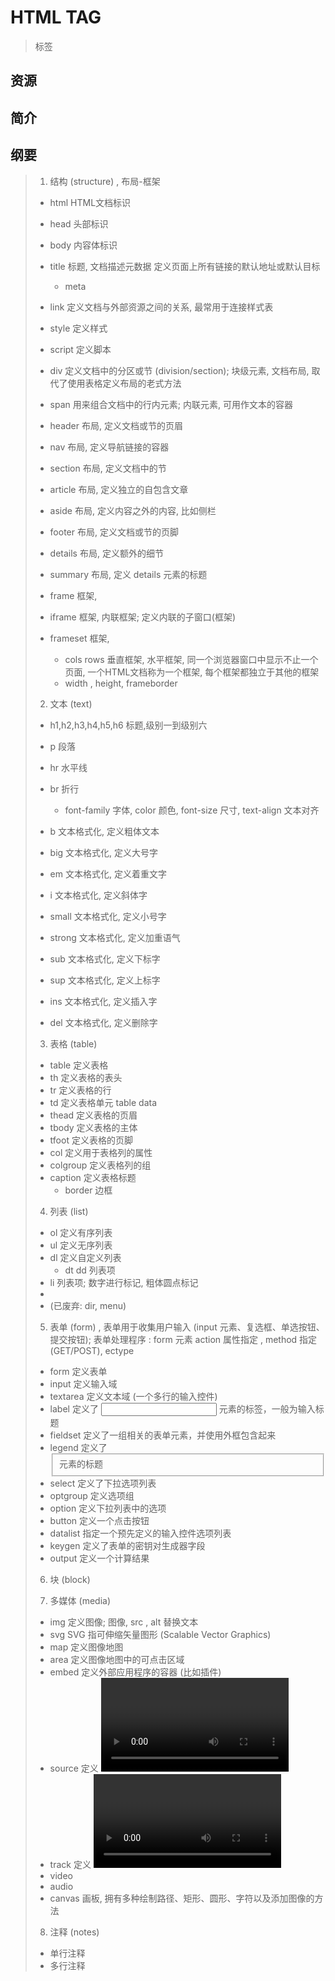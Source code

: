 # HTML TAG

> 标签

## 资源

## 简介


## 纲要

> 1. 结构   (structure) , 布局-框架
>
>   - html    HTML文档标识
>   - head    头部标识
>   - body    内容体标识
>   - title   标题, <meta> 文档描述元数据 <base> 定义页面上所有链接的默认地址或默认目标
>     - meta
>
>   - link    定义文档与外部资源之间的关系, 最常用于连接样式表
>   - style   定义样式
>   - script  定义脚本
>
>   - div     定义文档中的分区或节 (division/section); 块级元素, 文档布局, 取代了使用表格定义布局的老式方法
>   - span    用来组合文档中的行内元素; 内联元素, 可用作文本的容器
>
>   - header    布局, 定义文档或节的页眉
>   - nav       布局, 定义导航链接的容器
>   - section	布局, 定义文档中的节
>   - article	布局, 定义独立的自包含文章
>   - aside     布局, 定义内容之外的内容, 比如侧栏
>   - footer	布局, 定义文档或节的页脚
>   - details	布局, 定义额外的细节
>   - summary	布局, 定义 details 元素的标题
>
>   - frame    框架, 
>   - iframe   框架, 内联框架; 定义内联的子窗口(框架)
>   - frameset 框架, 
>     - cols rows 垂直框架, 水平框架, 同一个浏览器窗口中显示不止一个页面, 一个HTML文档称为一个框架, 每个框架都独立于其他的框架
>     - width , height, frameborder
>
> 2. 文本   (text)
>
>   - h1,h2,h3,h4,h5,h6  标题,级别一到级别六
>   - p 段落
>   - hr 水平线
>   - br 折行
>     - font-family 字体, color 颜色, font-size 尺寸, text-align 文本对齐
>
>   - b       文本格式化, 定义粗体文本
>   - big     文本格式化, 定义大号字
>   - em      文本格式化, 定义着重文字
>   - i       文本格式化, 定义斜体字
>   - small   文本格式化, 定义小号字
>   - strong  文本格式化, 定义加重语气
>   - sub     文本格式化, 定义下标字
>   - sup     文本格式化, 定义上标字
>   - ins     文本格式化, 定义插入字
>   - del     文本格式化, 定义删除字
>
> 3. 表格   (table)
>
>   - table 定义表格
>   - th    定义表格的表头
>   - tr    定义表格的行
>   - td    定义表格单元 table data
>   - thead 定义表格的页眉
>   - tbody 定义表格的主体
>   - tfoot 定义表格的页脚
>   - col   定义用于表格列的属性
>   - colgroup 定义表格列的组
>   - caption  定义表格标题
>     - border 边框
>
> 4. 列表   (list)
>
>   - ol 定义有序列表
>   - ul 定义无序列表
>   - dl 定义自定义列表
>     - dt dd 列表项
>   - li 列表项; 数字进行标记, 粗体圆点标记
>   - 
>   - (已废弃: dir, menu)
>
> 5. 表单   (form) , 表单用于收集用户输入 (input 元素、复选框、单选按钮、提交按钮); 表单处理程序 : form 元素 action 属性指定 , method 指定(GET/POST), ectype
>
>   - form 定义表单
>   - input 定义输入域
>   - textarea 定义文本域 (一个多行的输入控件)
>   - label    定义了 <input> 元素的标签，一般为输入标题
>   - fieldset 定义了一组相关的表单元素，并使用外框包含起来
>   - legend   定义了 <fieldset> 元素的标题
>   - select   定义了下拉选项列表
>   - optgroup 定义选项组
>   - option   定义下拉列表中的选项
>   - button   定义一个点击按钮
>   - datalist 指定一个预先定义的输入控件选项列表
>   - keygen   定义了表单的密钥对生成器字段
>   - output   定义一个计算结果
>
> 6. 块     (block)
>
> 7. 多媒体 (media)
>
>   - img    定义图像; 图像, src , alt 替换文本
>   - svg    SVG 指可伸缩矢量图形 (Scalable Vector Graphics)
>   - map    定义图像地图
>   - area   定义图像地图中的可点击区域
>   - embed  定义外部应用程序的容器 (比如插件)
>   - source 定义 <video> 和 <audio> 的来源
>   - track  定义 <video> 和 <audio> 的轨道
>   - video
>   - audio
>   - canvas 画板, 拥有多种绘制路径、矩形、圆形、字符以及添加图像的方法
>
> 8. 注释   (notes)
>
>   - 单行注释
>   - 多行注释 <!-- -->
>


